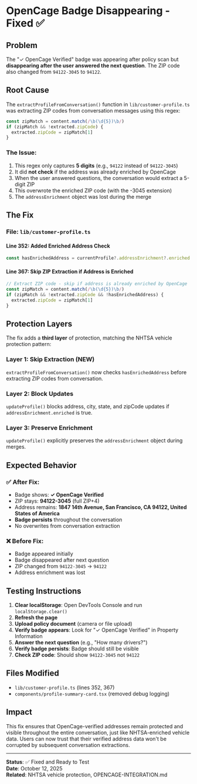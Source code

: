 # OpenCage Badge Disappearing - Fixed ✅

## Problem
The "✓ OpenCage Verified" badge was appearing after policy scan but **disappearing after the user answered the next question**. The ZIP code also changed from `94122-3045` to `94122`.

## Root Cause
The `extractProfileFromConversation()` function in `lib/customer-profile.ts` was extracting ZIP codes from conversation messages using this regex:

```typescript
const zipMatch = content.match(/\b(\d{5})\b/)
if (zipMatch && !extracted.zipCode) {
  extracted.zipCode = zipMatch[1]
}
```

### The Issue:
1. This regex only captures **5 digits** (e.g., `94122` instead of `94122-3045`)
2. It did **not check** if the address was already enriched by OpenCage
3. When the user answered questions, the conversation would extract a 5-digit ZIP
4. This overwrote the enriched ZIP code (with the -3045 extension)
5. The `addressEnrichment` object was lost during the merge

## The Fix

### File: `lib/customer-profile.ts`

#### Line 352: Added Enriched Address Check
```typescript
const hasEnrichedAddress = currentProfile?.addressEnrichment?.enriched
```

#### Line 367: Skip ZIP Extraction if Address is Enriched
```typescript
// Extract ZIP code - skip if address is already enriched by OpenCage
const zipMatch = content.match(/\b(\d{5})\b/)
if (zipMatch && !extracted.zipCode && !hasEnrichedAddress) {
  extracted.zipCode = zipMatch[1]
}
```

## Protection Layers
The fix adds a **third layer** of protection, matching the NHTSA vehicle protection pattern:

### Layer 1: Skip Extraction (NEW)
`extractProfileFromConversation()` now checks `hasEnrichedAddress` before extracting ZIP codes from conversation.

### Layer 2: Block Updates
`updateProfile()` blocks address, city, state, and zipCode updates if `addressEnrichment.enriched` is true.

### Layer 3: Preserve Enrichment
`updateProfile()` explicitly preserves the `addressEnrichment` object during merges.

## Expected Behavior

### ✅ After Fix:
- Badge shows: **✓ OpenCage Verified**
- ZIP stays: **94122-3045** (full ZIP+4)
- Address remains: **1847 14th Avenue, San Francisco, CA 94122, United States of America**
- **Badge persists** throughout the conversation
- No overwrites from conversation extraction

### ❌ Before Fix:
- Badge appeared initially
- Badge disappeared after next question
- ZIP changed from `94122-3045` → `94122`
- Address enrichment was lost

## Testing Instructions

1. **Clear localStorage**: Open DevTools Console and run `localStorage.clear()`
2. **Refresh the page**
3. **Upload policy document** (camera or file upload)
4. **Verify badge appears**: Look for "✓ OpenCage Verified" in Property Information
5. **Answer the next question** (e.g., "How many drivers?")
6. **Verify badge persists**: Badge should still be visible
7. **Check ZIP code**: Should show `94122-3045` not `94122`

## Files Modified
- `lib/customer-profile.ts` (lines 352, 367)
- `components/profile-summary-card.tsx` (removed debug logging)

## Impact
This fix ensures that OpenCage-verified addresses remain protected and visible throughout the entire conversation, just like NHTSA-enriched vehicle data. Users can now trust that their verified address data won't be corrupted by subsequent conversation extractions.

---

**Status**: ✅ Fixed and Ready to Test  
**Date**: October 12, 2025  
**Related**: NHTSA vehicle protection, OPENCAGE-INTEGRATION.md

